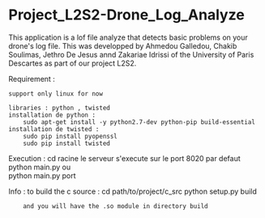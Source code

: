 # Project_L2S2-Drone_Log_Analyze
This application is a lof file analyze that detects basic problems on your drone's log file.
This was developped by Ahmedou Galledou, Chakib Soulimas, Jethro De Jesus annd Zakariae Idrissi of the University of Paris Descartes as part of our project L2S2.


Requirement :

	support only linux for now

	libraries : python , twisted
	installation de python :
		sudo apt-get install -y python2.7-dev python-pip build-essential 
	installation de twisted :
		sudo pip install pyopenssl
		sudo pip install twisted
	
Execution :
	cd racine
	le serveur s'execute sur le port 8020 par defaut
	python main.py 
	ou	
	python main.py port
	
Info :
	to build the c source :
		cd path/to/project/c_src
		python setup.py build
		
		and you will have the .so module in directory build
